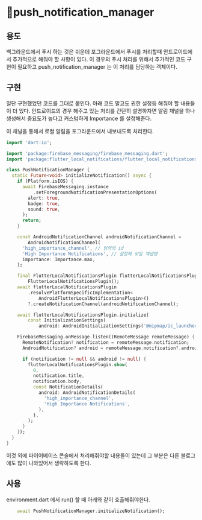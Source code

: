 # push\_notification\_manager

## 용도

백그라운드에서 푸시 하는 것은 쉬운데 포그라운드에서 푸시를 처리할때 안드로이드에서 추가적으로 해줘야 할 사항이 있다. 이 경우의 푸시 처리를 위해서 추가적인 코드 구현이 필요하고 push\_notification\_manager 는 이 처리를 담당하는 객체이다.



## 구현

&#x20;일단 구현했었던 코드를 그대로 붙인다. 아래 코드 말고도 권한 설정등 해줘야 할 내용들이 더 있다. 안드로이드의 경우 해주고 있는 처리를 간단히 설명하자면 알림 채널을 하나 생성해서 중요도가 높다고 커스텀하게 Importance 를 설정해준다.

이 채널을 통해서 로컬 알림을 포그라운드에서 내보내도록 처리한다.

```dart
import 'dart:io';

import 'package:firebase_messaging/firebase_messaging.dart';
import 'package:flutter_local_notifications/flutter_local_notifications.dart';

class PushNotificationManager {
  static Future<void> initializeNotification() async {
    if (Platform.isIOS) {
      await FirebaseMessaging.instance
          .setForegroundNotificationPresentationOptions(
        alert: true,
        badge: true,
        sound: true,
      );
      return;
    }

    const AndroidNotificationChannel androidNotificationChannel =
        AndroidNotificationChannel(
      'high_importance_channel', // 임의의 id
      'High Importance Notifications', // 설정에 보일 채널명
      importance: Importance.max,
    );

    final FlutterLocalNotificationsPlugin flutterLocalNotificationsPlugin =
        FlutterLocalNotificationsPlugin();
    await flutterLocalNotificationsPlugin
        .resolvePlatformSpecificImplementation<
            AndroidFlutterLocalNotificationsPlugin>()
        ?.createNotificationChannel(androidNotificationChannel);

    await flutterLocalNotificationsPlugin.initialize(
        const InitializationSettings(
            android: AndroidInitializationSettings('@mipmap/ic_launcher')));

    FirebaseMessaging.onMessage.listen((RemoteMessage remoteMessage) {
      RemoteNotification? notification = remoteMessage.notification;
      AndroidNotification? android = remoteMessage.notification?.android;

      if (notification != null && android != null) {
        flutterLocalNotificationsPlugin.show(
          0,
          notification.title,
          notification.body,
          const NotificationDetails(
            android: AndroidNotificationDetails(
              'high_importance_channel',
              'High Importance Notifications',
            ),
          ),
        );
      }
    });
  }
}

```

이것 외에 파이어베이스 콘솔에서 처리해줘야할 내용들이 있는데 그 부분은 다른 블로그에도 많이 나와있어서 생략하도록 한다.



## 사용

environment.dart 에서 run() 할 때 아래와 같이 호출해줘야한다.

```dart
    await PushNotificationManager.initializeNotification();
```
